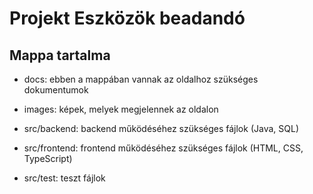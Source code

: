 # Projekt Eszközök beadandó

## Mappa tartalma

- docs: ebben a mappában vannak az oldalhoz szükséges dokumentumok
- images: képek, melyek megjelennek az oldalon





- src/backend: backend működéséhez szükséges fájlok (Java, SQL)
- src/frontend: frontend működéséhez szükséges fájlok (HTML, CSS, TypeScript)
- src/test: teszt fájlok